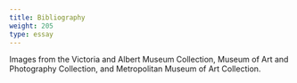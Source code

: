 ```yaml
---
title: Bibliography
weight: 205
type: essay
---
```


Images from the Victoria and Albert Museum Collection, Museum of Art and Photography Collection, and Metropolitan Museum of Art Collection.
